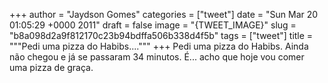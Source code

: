 
+++
author = "Jaydson Gomes"
categories = ["tweet"]
date = "Sun Mar 20 01:05:29 +0000 2011"
draft = false
image = "{TWEET_IMAGE}"
slug = "b8a098d2a9f812170c23b94bdffa506b338d4f5b"
tags = ["tweet"]
title = """Pedi uma pizza do Habibs...."""
+++
Pedi uma pizza do Habibs. Ainda não chegou e já se passaram 34 minutos. É... acho que hoje vou comer uma pizza de graça.
